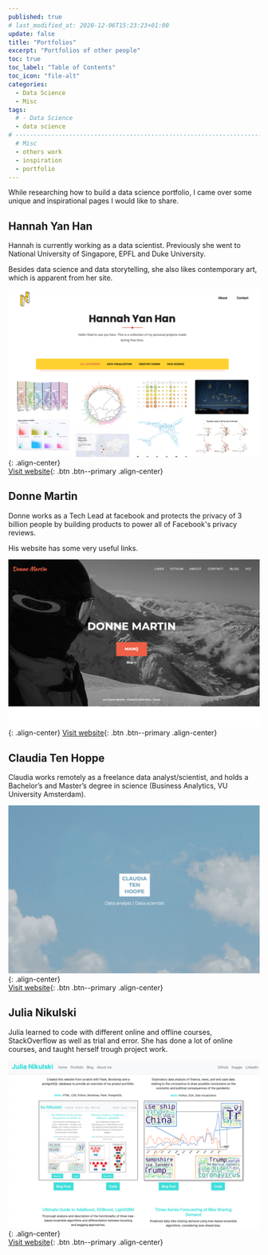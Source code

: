 ```yaml
---
published: true
# last_modified_at: 2020-12-06T15:23:23+01:00
update: false
title: "Portfolios"
excerpt: "Portfolios of other people"
toc: true
toc_label: "Table of Contents"
toc_icon: "file-alt"
categories:
  - Data Science
  - Misc
tags:
  # - Data Science
  - data science
# -----------------------------------------------------------------------------
  # Misc
  - others work
  - inspiration
  - portfolio
---
```

<!-- Global site tag (gtag.js) - Google Analytics -->
<script async src="https://www.googletagmanager.com/gtag/js?id=G-X5TVX1RNG8"></script>
<script>
  window.dataLayer = window.dataLayer || [];
  function gtag(){dataLayer.push(arguments);}
  gtag('js', new Date());

  gtag('config', 'G-X5TVX1RNG8');
</script>

While researching how to build a data science portfolio, I came over some unique and inspirational pages I would like to share.

## Hannah Yan Han

Hannah is currently working as a data scientist. Previously she went to National University of Singapore, EPFL and Duke University.

Besides data science and data storytelling, she also likes contemporary art, which is apparent from her site.

![image-center](/assets/images/posts/2020-12-04-Portfolios/1.png){: .align-center}<br/>
[Visit website](https://www.hannahyan.com/index.html){: .btn .btn--primary .align-center}

## Donne Martin

Donne works as a Tech Lead at facebook and protects the privacy of 3 billion people by building products to power all of Facebook's privacy reviews.

His website has some very useful links.

![image-center](/assets/images/posts/2020-12-04-Portfolios/2.png){: .align-center}
[Visit website](https://donnemartin.com){: .btn .btn--primary .align-center}

## Claudia Ten Hoppe

Claudia works remotely as a freelance data analyst/scientist, and holds a Bachelor’s and Master’s degree in science (Business Analytics, VU University Amsterdam).

![image-center](/assets/images/posts/2020-12-04-Portfolios/3.png){: .align-center}<br/>
[Visit website](https://www.claudiatenhoope.com){: .btn .btn--primary .align-center}

## Julia Nikulski

Julia learned to code with different online and offline courses, StackOverflow as well as trial and error. She has done a lot of online courses, and taught herself trough project work.

![image-center](/assets/images/posts/2020-12-04-Portfolios/4.png){: .align-center}<br/>
[Visit website](http://julianikulski.com/en/){: .btn .btn--primary .align-center}
